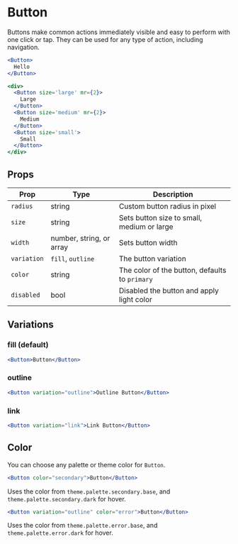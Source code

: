 # Button

Buttons make common actions immediately visible and easy to perform with one click or tap. They can be used for any type of action, including navigation.

```.jsx
<Button>
  Hello
</Button>
```

```.jsx
<div>
  <Button size='large' mr={2}>
    Large
  </Button>
  <Button size='medium' mr={2}>
    Medium
  </Button>
  <Button size='small'>
    Small
  </Button>
</div>
```

## Props

| Prop        | Type                     | Description                                    |
| ----------- | ------------------------ | ---------------------------------------------- |
| `radius`    | string                   | Custom button radius in pixel                  |
| `size`      | string                   | Sets button size to small, medium or large     |
| `width`     | number, string, or array | Sets button width                              |
| `variation` | `fill`, `outline`        | The button variation                           |
| `color`     | string                   | The color of the button, defaults to `primary` |
| `disabled`  | bool                     | Disabled the button and apply light color      |

## Variations

### fill (default)

```.jsx
<Button>Button</Button>
```

### outline

```.jsx
<Button variation="outline">Outline Button</Button>
```

### link

```.jsx
<Button variation="link">Link Button</Button>
```

## Color

You can choose any palette or theme color for `Button`.

```.jsx
<Button color="secondary">Button</Button>
```

Uses the color from `theme.palette.secondary.base`, and `theme.palette.secondary.dark` for hover.

```.jsx
<Button variation="outline" color="error">Button</Button>
```

Uses the color from `theme.palette.error.base`, and `theme.palette.error.dark` for hover.
